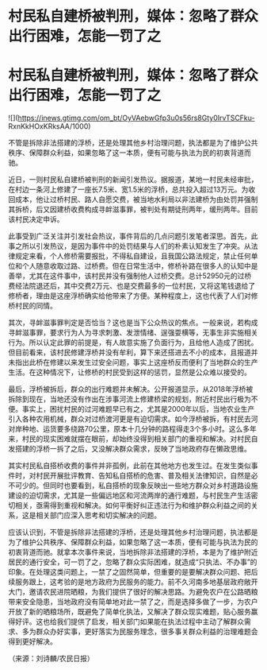 # 村民私自建桥被判刑，媒体：忽略了群众出行困难，怎能一罚了之

# 村民私自建桥被判刑，媒体：忽略了群众出行困难，怎能一罚了之

![](https://inews.gtimg.com/om_bt/OyVAebwGfp3u0s56rs8Gty0IrvTSCFku-
RxnKkHOxKRksAA/1000)

不管是拆除非法搭建的浮桥，还是处理其他乡村治理问题，执法都是为了维护公共秩序、保障群众利益，如果忽略了这一本质，便有可能与执法为民的初衷背道而驰。

近日，一则村民私自建桥被判刑的新闻引发热议。据报道，某地一村民未经审批，在村边一条河上修建了一座长7.5米、宽1.5米的浮桥，总共投入超过13万元。为收回成本，他让过桥村民、路人自愿交费，被当地水利局以非法建桥为由处罚并强制其拆桥，后又因建桥收费构成寻衅滋事罪，被判处有期徒刑两年，缓刑两年。目前该村民决定申诉。

此事受到广泛关注并引发社会热议，事件背后的几点问题引发笔者深思。首先，此事之所以引发热议，是因为事件中的处罚结果与人们的朴素认知发生了冲突。从法律规定来看，个人修桥需要报批，不得私自建设，且我国公路法规定，禁止任何单位和个人随意收取过路、过桥费。但在日常生活中，修桥补路在很多人的认知中是善举，尤其在这件事中，该村民并没有强制他人过桥交费。总计52950元的过桥费经法院退还后，其中交费2万元、也是交费最多的一位村民，又将这笔钱退给了修桥者，理由是这座浮桥确实给他带来了方便。某种程度上，这也代表了人们对修桥村民的同情。

其次，寻衅滋事罪判定是否恰当？这也是当下公众热议的焦点。一般来说，若构成寻衅滋事罪，要求行为人为寻求刺激、发泄情绪、逞强耍横等，无事生非实施相关行为。所以认定此罪的前提是，有人故意实施了负面行为，且给他人造成了困扰。但目前看来，该村民修建浮桥并没有牟利，算下来还搭进去不小的成本，且报道并未指出此桥在修建以来发生过安全问题，事实上这座桥反而便利了当地群众的生产生活。在这种情况下，让修桥的村民受到这样的惩罚，显然是公众难以接受的。

最后，浮桥被拆后，群众的出行难题并未解决。公开报道显示，从2018年浮桥被拆除到现在，当地还没有作出在涉事河流上修建桥梁的规划，附近村民出行极为不便。事实上，困扰村民的过河难题早已有之，尤其是2000年以后，当地农业生产引入各种农用机械，群众对过桥渡河更是有迫切需求。如今浮桥被拆，有村民去河对岸种地、运货要多绕路70公里，原本十几分钟的路程得走3个多小时。这么多年来，村民的现实困难就摆在眼前，却始终没得到相关部门的重视和解决。对村民自发搭建的浮桥一拆了之后，又没解决群众需求，反映了当地政府存在懒政思维。

其实村民私自搭桥收费的事件并非孤例，此前在其他地方也发生过。在发生类似事件时，对村民开展批评教育、告知私自搭桥的危害、普及相关法律知识，自然是必不可少的。但同时也要看到，私自搭桥的现象反映出一些地方群众对乡村道路设施建设的迫切需求，尤其是一些偏远地区和河流两岸的通行难题，与村民生产生活密切相关，亟需得到重视和解决。如何平衡好纠正违法行为和维护群众利益之间的关系，这是相关部门应深入思考和切实解决的问题。

应该认识到，不管是拆除非法搭建的浮桥，还是处理其他乡村治理问题，执法都是为了维护公共秩序、保障群众利益，如果忽略了这一本质，便有可能与执法为民的初衷背道而驰。就拿本次事件来说，当地拆除非法搭建的浮桥，本是为了维护附近居民的通行安全，可一罚了之，忽略了群众实际困难，就造成“只执法、不办事”的印象。在处理这类问题上，一禁了之固然简单，但重要的是要解决群众问题、把后续服务跟上，这考验的是地方政府为民服务的能力。前不久河南多地基层政府敞开大门，邀请农民进院晒粮，为我们提供了很好的解决思路。为避免农户在公路晒粮带来安全隐患，当地政府没有简单地对此一禁了之，而是选择多做了一步，为农户开放了新的晒粮场所，既避免了简单化执法，又解决了群众现实难题，贴心服务赢得好评。这也给我们提供了启发，相关部门如果能在执法过程中主动了解群众需求、多为群众办好实事，更好落实为民服务理念，很多事关群众利益的治理难题会得到更好解决。

（来源：刘诗麟/农民日报）


